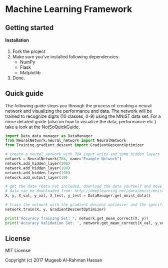 # Machine Learning Framework
## Getting started

#### Installation

1. Fork the project
2. Make sure you've installed following dependencies:
    - NumPy
    - Flask
    - Matplotlib
3. Done.

## Quick guide

The following guide steps you through the process of creating a neural network and visualizing the performance and data. The network will be trained to recognize digits (10 classes, 0-9) using the MNIST data set. For a more detailed guide (also on how to visualize the data, performance etc.) take a look at the NotSoQuickGuide.

```Python
import Data.data_manager as DataManager
from NeuralNetwork.neural_network import NeuralNetwork
from Training.gradient_descent import GradientDescentOptimizer

# create a neural network with 784 input units and some hidden layers
network = NeuralNetwork(784, name="Example Network")
network.add_hidden_layer(100)
network.add_hidden_layer(100)
network.add_hidden_layer(100)
network.add_output_layer(10)

# get the data (data not included, download the data yourself and move it to the Data/DataFiles folder)
# data can be downloaded from: http://deeplearning.net/data/mnist/mnist.pkl.gz
X, y, X_val, y_val, X_test, y_test = DataManager.get_mnist_data()

# train the network with the gradient descent optimizer and the specified settings
network.train(X, y, GradientDescentOptimizer)

print('Accuracy Training Set: ', network.get_mean_correct(X, y))
print('Accuracy Validation Set: ', network.get_mean_correct(X_val, y_val))
```

## License
MIT License

Copyright (c) 2017 Mugeeb Al-Rahman Hassan